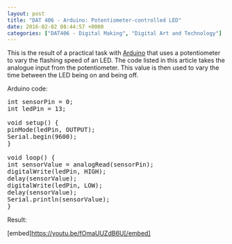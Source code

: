 ```yaml
---
layout: post
title: "DAT 406 - Arduino: Potentiometer-controlled LED"
date: 2016-02-02 08:44:57 +0000
categories: ["DAT406 - Digital Making", "Digital Art and Technology"]
---
```


This is the result of a practical task with <a href="http://www.arduino.cc">Arduino</a> that uses a potentiometer to vary the flashing speed of an LED. The code listed in this article takes the analogue input from the potentiometer. This value is then used to vary the time between the LED being on and being off.

Arduino code:
<pre class="EnlighterJSRAW" data-enlighter-language="generic">int sensorPin = 0;
int ledPin = 13;

void setup() {
pinMode(ledPin, OUTPUT);
Serial.begin(9600);
}

void loop() {
int sensorValue = analogRead(sensorPin);
digitalWrite(ledPin, HIGH);
delay(sensorValue);
digitalWrite(ledPin, LOW);
delay(sensorValue);
Serial.println(sensorValue);
}</pre>
Result:

[embed]https://youtu.be/fOmaUUZdB6U[/embed]